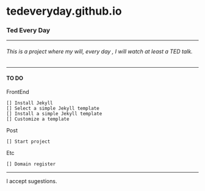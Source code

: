 # tedeveryday.github.io
### Ted Every Day
---
###### This is a project where my will, every day , I will watch at least a TED talk.
---
#### TO DO

FrontEnd

    [] Install Jekyll  
    [] Select a simple Jekyll template
    [] Install a simple Jekyll template
    [] Customize a template
  
Post

    [] Start project
  
Etc

    [] Domain register
  

---

I accept sugestions.
